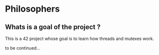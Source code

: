 # Philosophers

## Whats is a goal of the project ?
This is a 42 project whose goal is to learn how threads and mutexes work.


to be continued...
